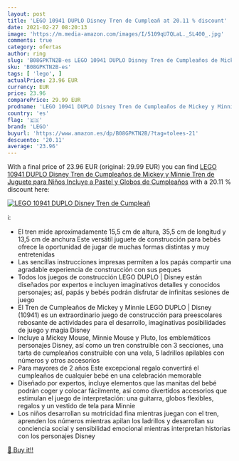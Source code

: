 ```yaml
---
layout: post
title: 'LEGO 10941 DUPLO Disney Tren de Cumpleañ at 20.11 % discount'
date: 2021-02-27 08:20:13
image: 'https://m.media-amazon.com/images/I/5109qU7QLaL._SL400_.jpg'
comments: true
category: ofertas
author: ring
slug: 'B08GPKTN2B-es LEGO 10941 DUPLO Disney Tren de Cumpleaños de Mickey y...'
sku: 'B08GPKTN2B-es'
tags: [ 'lego', ]
actualPrice: 23.96 EUR
currency: EUR
price: 23.96
comparePrice: 29.99 EUR
prodname: 'LEGO 10941 DUPLO Disney Tren de Cumpleaños de Mickey y Minnie  Tren de Juguete para Niños  Incluye a Pastel y Globos de Cumpleaños'
country: 'es'
flag: '🇪🇸'
brand: 'LEGO'
buyurl: 'https://www.amazon.es/dp/B08GPKTN2B/?tag=tolees-21'
descuento: '20.11'
average: '23.96'
---
```


With a final price of 23.96 EUR (original: 29.99 EUR) you can find [LEGO 10941 DUPLO Disney Tren de Cumpleaños de Mickey y Minnie  Tren de Juguete para Niños  Incluye a Pastel y Globos de Cumpleaños](https://www.amazon.es/dp/B08GPKTN2B/?tag=tolees-21) with a  20.11 % discount here:

[![LEGO 10941 DUPLO Disney Tren de Cumpleañ](https://m.media-amazon.com/images/I/5109qU7QLaL._SL400_.jpg)](https://www.amazon.es/dp/B08GPKTN2B/?tag=tolees-21)

ℹ️:

- El tren mide aproximadamente 15,5 cm de altura, 35,5 cm de longitud y 13,5 cm de anchura Este versátil juguete de construcción para bebés ofrece la oportunidad de jugar de muchas formas distintas y muy entretenidas
- Las sencillas instrucciones impresas permiten a los papás compartir una agradable experiencia de construcción con sus peques
- Todos los juegos de construcción LEGO DUPLO | Disney están diseñados por expertos e incluyen imaginativos detalles y conocidos personajes; así, papás y bebés podrán disfrutar de infinitas sesiones de juego
- El Tren de Cumpleaños de Mickey y Minnie LEGO DUPLO | Disney (10941) es un extraordinario juego de construcción para preescolares rebosante de actividades para el desarrollo, imaginativas posibilidades de juego y magia Disney
- Incluye a Mickey Mouse, Minnie Mouse y Pluto, los emblemáticos personajes Disney, así como un tren construible con 3 secciones, una tarta de cumpleaños construible con una vela, 5 ladrillos apilables con números y otros accesorios
- Para mayores de 2 años Este excepcional regalo convertirá el cumpleaños de cualquier bebé en una celebración memorable
- Diseñado por expertos, incluye elementos que las manitas del bebé podrán coger y colocar fácilmente, así como divertidos accesorios que estimulan el juego de interpretación: una guitarra, globos flexibles, regalos y un vestido de tela para Minnie
- Los niños desarrollan su motricidad fina mientras juegan con el tren, aprenden los números mientras apilan los ladrillos y desarrollan su conciencia social y sensibilidad emocional mientras interpretan historias con los personajes Disney

[🛒 Buy it!!](https://www.amazon.es/dp/B08GPKTN2B/?tag=tolees-21)
